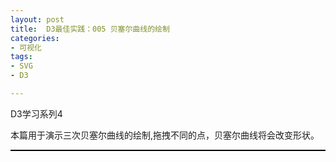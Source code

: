 ```yaml
---
layout: post
title:  D3最佳实践：005 贝塞尔曲线的绘制
categories:
- 可视化
tags:
- SVG
- D3

---
```


<script src="/media/js/d3.3.5.3.js" charset="utf-8"></script>


D3学习系列4

本篇用于演示三次贝塞尔曲线的绘制,拖拽不同的点，贝塞尔曲线将会改变形状。


<div id="svg_curve1" style="border-style:solid; border-width:1px; border-color:#000"> </div>

<script type="text/javascript">

var svg = d3.select("#svg_curve1").append("svg").attr("width", 600).attr("height", 420).append("g").attr("background","#fff");
		var texts = svg.append("g");
		var points = svg.append("g");
		var lines = svg.append("g");
		var curve = svg.append("g");

		var drag = d3.behavior.drag().on("drag", dragmove);

		function dragmove(d) {
			this.setAttribute("cx", d3.event.x);
			this.setAttribute("cy", d3.event.y);
			l1[0][0].setAttribute("x1", p1[0][0].getAttribute("cx"));
			l1[0][0].setAttribute("y1", p1[0][0].getAttribute("cy"));
			l1[0][0].setAttribute("x2", p2[0][0].getAttribute("cx"));
			l1[0][0].setAttribute("y2", p2[0][0].getAttribute("cy"));

			l2[0][0].setAttribute("x1", p2[0][0].getAttribute("cx"));
			l2[0][0].setAttribute("y1", p2[0][0].getAttribute("cy"));
			l2[0][0].setAttribute("x2", p3[0][0].getAttribute("cx"));
			l2[0][0].setAttribute("y2", p3[0][0].getAttribute("cy"));

			l3[0][0].setAttribute("x1", p3[0][0].getAttribute("cx"));
			l3[0][0].setAttribute("y1", p3[0][0].getAttribute("cy"));
			l3[0][0].setAttribute("x2", p4[0][0].getAttribute("cx"));
			l3[0][0].setAttribute("y2", p4[0][0].getAttribute("cy"));
			c[0][0].setAttribute("d", "M" + p1[0][0].getAttribute("cx") + " " + p1[0][0].getAttribute("cy") + "C"
					+ p2[0][0].getAttribute("cx") + " " + p2[0][0].getAttribute("cy") + " "
					+ p3[0][0].getAttribute("cx") + " " + p3[0][0].getAttribute("cy") + ","
					+ p4[0][0].getAttribute("cx") + " " + p4[0][0].getAttribute("cy"));
			text[0][0].innerHTML = "M" + p1[0][0].getAttribute("cx") + " " + p1[0][0].getAttribute("cy") + "C"
			+ p2[0][0].getAttribute("cx") + " " + p2[0][0].getAttribute("cy") + " "
			+ p3[0][0].getAttribute("cx") + " " + p3[0][0].getAttribute("cy") + ","
			+ p4[0][0].getAttribute("cx") + " " + p4[0][0].getAttribute("cy");

		}
		var p1 = points.append("circle").attr("cx", 100).attr("cy", 100).attr("fill", "black").attr("r", 6).call(drag);
		var p2 = points.append("circle").attr("cx", 200).attr("cy", 200).attr("fill", "black").attr("r", 6).call(drag);
		var p3 = points.append("circle").attr("cx", 300).attr("cy", 300).attr("fill", "black").attr("r", 6).call(drag);
		var p4 = points.append("circle").attr("cx", 400).attr("cy", 400).attr("fill", "black").attr("r", 6).call(drag);

		var l1 = lines.append("line").attr("x1", 100).attr("y1", 100).attr("x2", 200).attr("y2", 200)
				.attr("stroke", "red");
		var l2 = lines.append("line").attr("x1", 200).attr("y1", 200).attr("x2", 300).attr("y2", 300)
				.attr("stroke", "red");
		var l3 = lines.append("line").attr("x1", 300).attr("y1", 300).attr("x2", 400).attr("y2", 400)
				.attr("stroke", "red");

		var c = curve.append("path").attr("d", "M" + p1[0][0].getAttribute("cx") + " " + p1[0][0].getAttribute("cy")
				+ "C" + p2[0][0].getAttribute("cx") + " " + p2[0][0].getAttribute("cy") + " "
				+ p3[0][0].getAttribute("cx") + " " + p3[0][0].getAttribute("cy") + "," + p4[0][0].getAttribute("cx")
				+ " " + p4[0][0].getAttribute("cy")).attr("stroke", "red").attr("fill","none");
		var text = texts.append("text").attr("x",200).attr("y",400).text("M" + p1[0][0].getAttribute("cx") + " " + p1[0][0].getAttribute("cy")
				+ "C" + p2[0][0].getAttribute("cx") + " " + p2[0][0].getAttribute("cy") + " "
				+ p3[0][0].getAttribute("cx") + " " + p3[0][0].getAttribute("cy") + "," + p4[0][0].getAttribute("cx")
				+ " " + p4[0][0].getAttribute("cy"))
</script>





    

	
	




	





